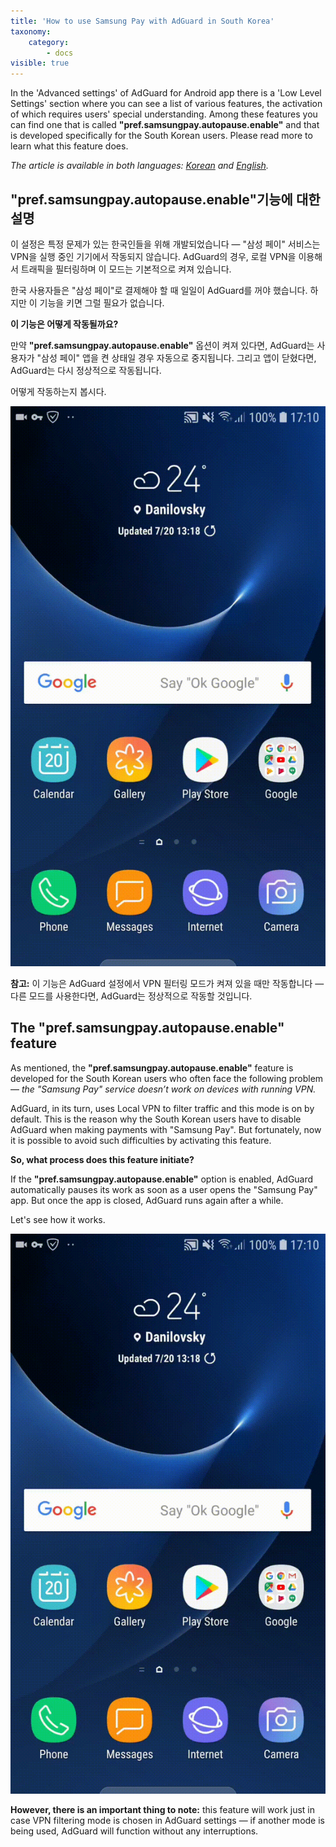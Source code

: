 ```yaml
---
title: 'How to use Samsung Pay with AdGuard in South Korea'
taxonomy:
    category:
        - docs
visible: true
---
```


In the 'Advanced settings' of AdGuard for Android app there is a 'Low Level Settings' section where you can see a list of various features, the activation of which requires users' special understanding. Among these features you can find one that is called **"pref.samsungpay.autopause.enable"** and that is developed specifically for the South Korean users. Please read more to learn what this feature does.

*The article is available in both languages: [Korean](#korean) and [English](#english).*

<a name="korean"></a>
## "pref.samsungpay.autopause.enable"기능에 대한 설명

이 설정은 특정 문제가 있는 한국인들을 위해 개발되었습니다 — "삼성 페이" 서비스는 VPN을 실행 중인 기기에서 작동되지 않습니다. AdGuard의 경우, 로컬 VPN을 이용해서 트래픽을 필터링하며 이 모드는 기본적으로 켜져 있습니다.

한국 사용자들은 "삼성 페이"로 결제해야 할 때 일일이 AdGuard를 꺼야 했습니다. 하지만 이 기능을 키면 그럴 필요가 없습니다.

**이 기능은 어떻게 작동될까요?**

만약 **"pref.samsungpay.autopause.enable"** 옵션이 켜져 있다면, AdGuard는 사용자가 "삼성 페이" 앱을 켠 상태일 경우 자동으로 중지됩니다. 그리고 앱이 닫혔다면, AdGuard는 다시 정상적으로 작동됩니다.

어떻게 작동하는지 봅시다.

![](pref_samsungpay_autopause_enable.gif.gif)

**참고:** 이 기능은 AdGuard 설정에서 VPN 필터링 모드가 켜져 있을 때만 작동합니다 — 다른 모드를 사용한다면, AdGuard는 정상적으로 작동할 것입니다.

<a name="english"></a>
## The "pref.samsungpay.autopause.enable" feature

As mentioned, the **"pref.samsungpay.autopause.enable"** feature is developed for the South Korean users who often face the following problem — *the "Samsung Pay" service doesn’t work on devices with running VPN.*

AdGuard, in its turn, uses Local VPN to filter traffic and this mode is on by default. This is the reason why the South Korean users have to disable AdGuard when making payments with "Samsung Pay". But fortunately, now it is possible to avoid such difficulties by activating this feature.

**So, what process does this feature initiate?**

If the **"pref.samsungpay.autopause.enable"** option is enabled, AdGuard automatically pauses its work as soon as a user opens the "Samsung Pay" app. But once the app is closed, AdGuard runs again after a while.

Let's see how it works.

![](pref_samsungpay_autopause_enable.gif.gif)

**However, there is an important thing to note:** this feature will work just in case VPN filtering mode is chosen in AdGuard settings — if another mode is being used, AdGuard will function without any interruptions.
